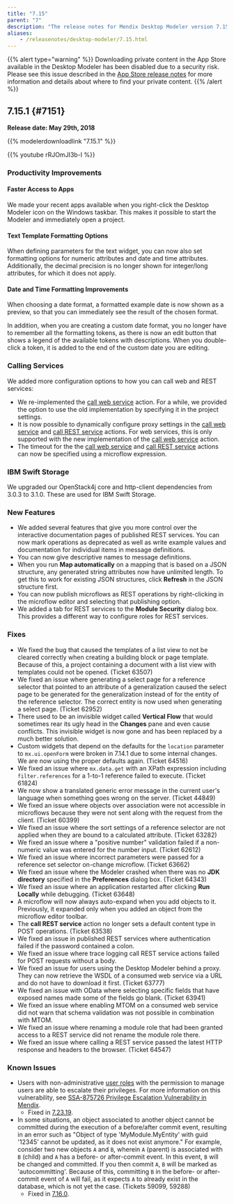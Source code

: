 ```yaml
---
title: "7.15"
parent: "7"
description: "The release notes for Mendix Desktop Modeler version 7.15 (including all patches) with details on new features, bug fixes, and known issues."
aliases:
    - /releasenotes/desktop-modeler/7.15.html
---
```


{{% alert type="warning" %}}
Downloading private content in the App Store available in the Desktop Modeler has been disabled due to a security risk. Please see this issue described in the [App Store release notes](/releasenotes/app-store/#private-fix) for more information and details about where to find your private content.
{{% /alert %}}

## 7.15.1  {#7151}

**Release date: May 29th, 2018**

{{% modelerdownloadlink "7.15.1" %}}

{{% youtube rRJOmJI3b-I %}}

### Productivity Improvements

#### Faster Access to Apps

We made your recent apps available when you right-click the Desktop Modeler icon on the Windows taskbar. This makes it possible to start the Modeler and immediately open a project.

#### Text Template Formatting Options

When defining parameters for the text widget, you can now also set formatting options for numeric attributes and date and time attributes. Additionally, the decimal precision is no longer shown for integer/long attributes, for which it does not apply.

#### Date and Time Formatting Improvements

When choosing a date format, a formatted example date is now shown as a preview, so that you can immediately see the result of the chosen format. 

In addition, when you are creating a custom date format, you no longer have to remember all the formatting tokens, as there is now an edit button that shows a legend of the available tokens with descriptions. When you double-click a token, it is added to the end
of the custom date you are editing.

### Calling Services

We added more configuration options to how you can call web and REST services:

* We re-implemented the [call web service](/refguide7/call-web-service-action) action. For a while, we provided the option to use the old implementation by specifying it in the project settings.
* It is now possible to dynamically configure proxy settings in the [call web service](/refguide7/call-web-service-action) and [call REST service](/refguide7/call-rest-action) actions. For web services, this is only supported with the new implementation of the [call web service](/refguide7/call-web-service-action) action.
* The timeout for the the [call web service](/refguide7/call-web-service-action) and [call REST service](/refguide7/call-rest-action) actions can now be specified using a microflow expression.

### IBM Swift Storage

We upgraded our OpenStack4j core and http-client dependencies from 3.0.3 to 3.1.0. These are used for IBM Swift Storage.

### New Features

* We added several features that give you more control over the interactive documentation pages of published REST services. You can now mark operations as deprecated as well as write example values and documentation for individual items in message definitions.
* You can now give descriptive names to message definitions.
* When you run **Map automatically** on a mapping that is based on a JSON structure, any generated string attributes now have unlimited length. To get this to work for existing JSON structures, click **Refresh** in the JSON structure first.
* You can now publish microflows as REST operations by right-clicking in the microflow editor and selecting that publishing option.
* We added a tab for REST services to the **Module Security** dialog box. This provides a different way to configure roles for REST services.

### Fixes

* <a name="63507"></a>We fixed the bug that caused the templates of a list view to not be cleared correctly when creating a building block or page template. Because of this, a project containing a document with a list view with templates could not be opened. (Ticket 63507)
* We fixed an issue where generating a select page for a reference selector that pointed to an attribute of a generalization caused the select page to be generated for the generalization instead of for the entity of the reference selector. The correct entity is now used when generating a select page. (Ticket 62952)
* There used to be an invisible widget called **Vertical Flow** that would sometimes rear its ugly head in the **Changes** pane and even cause conflicts. This invisible widget is now gone and has been replaced by a much better solution.
* Custom widgets that depend on the defaults for the `location` parameter to `mx.ui.openForm` were broken in 7.14.1 due to some internal changes. We are now using the proper defaults again. (Ticket 64516) 
* We fixed an issue where `mx.data.get` with an XPath expression including `filter.references` for a 1-to-1 reference failed to execute. (Ticket 61824)
* We now show a translated generic error message in the current user's language when something goes wrong on the server. (Ticket 44849)
* We fixed an issue where objects over association were not accessible in microflows because they were not sent along with the request from the client. (Ticket 60399)
* We fixed an issue where the sort settings of a reference selector are not applied when they are bound to a calculated attribute. (Ticket 63282)
* We fixed an issue where a "positive number" validation failed if a non-numeric value was entered for the number input. (Ticket 62612)
* We fixed an issue where incorrect parameters were passed for a reference set selector on-change microflow. (Ticket 63662)
* We fixed an issue where the Modeler crashed when there was no **JDK directory** specified in the **Preferences** dialog box. (Ticket 64343)
* We fixed an issue where an application restarted after clicking **Run Locally** while debugging. (Ticket 63648)
* A microflow will now always auto-expand when you add objects to it. Previously, it expanded only when you added an object from the microflow editor toolbar.
* The **call REST service** action no longer sets a default content type in POST operations. (Ticket 63538)
* We fixed an issue in published REST services where authentication failed if the password contained a colon.
* We fixed an issue where trace logging call REST service actions failed for POST requests without a body.
* We fixed an issue for users using the Desktop Modeler behind a proxy. They can now retrieve the WSDL of a consumed web service via a URL and do not have to download it first. (Ticket 63777)
* We fixed an issue with OData where selecting specific fields that have exposed names made some of the fields go blank. (Ticket 63941)
* We fixed an issue where enabling MTOM on a consumed web service did not warn that schema validation was not possible in combination with MTOM.
* We fixed an issue where renaming a module role that had been granted access to a REST service did not rename the module role there.
* We fixed an issue where calling a REST service passed the latest HTTP response and headers to the browser. (Ticket 64547)

### Known Issues

* Users with non-administrative [user roles](/refguide/user-roles) with the permission to manage users are able to escalate their privileges. For more information on this vulnerability, see [SSA-875726 Privilege Escalation Vulnerability in Mendix](https://new.siemens.com/global/en/products/services/cert.html#SecurityPublications).
	* Fixed in [7.23.19](7.23#875726).
* In some situations, an object associated to another object cannot be committed during the execution of a before/after commit event, resulting in an error such as "Object of type 'MyModule.MyEntity' with guid '12345' cannot be updated, as it does not exist anymore." For example, consider two new objects `A` and `B`, wherein `A` (parent) is associated with `B` (child) and `A` has a before- or after-commit event. In this event, `B` will be changed and committed. If you then commit `A`, `B` will be marked as 'autocommitting'. Because of this, committing `B` in the before- or after-commit event of `A` will fail, as it expects `A` to already exist in the database, which is not yet the case. (Tickets 59099, 59288)
	* Fixed in [7.16.0](7.16#59099).


